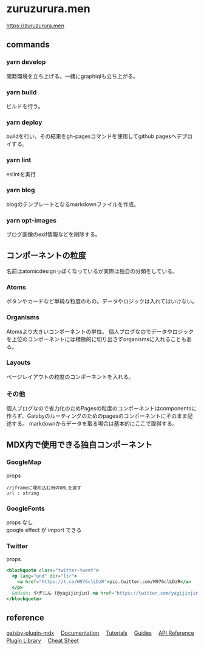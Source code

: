 # zuruzurura.men

https://zuruzurura.men

## commands

### yarn develop

開発環境を立ち上げる。一緒にgraphiqlも立ち上がる。

### yarn build

ビルドを行う。

### yarn deploy

buildを行い、その結果をgh-pagesコマンドを使用してgithub pagesへデプロイする。

### yarn lint

eslintを実行

### yarn blog

blogのテンプレートとなるmarkdownファイルを作成。

### yarn opt-images

 ブログ画像のexif情報などを削除する。

## コンポーネントの粒度

名前はatomicdesignっぽくなっているが実際は独自の分類をしている。
### Atoms

ボタンやカードなど単純な粒度のもの。データやロジックは入れてはいけない。

### Organisms

Atomsより大きいコンポーネントの単位。
個人ブログなのでデータやロジックを上位のコンポーネントには積極的に切り出さずorganismsに入れることもある。

### Layouts

ページレイアウトの粒度のコンポーネントを入れる。

### その他

個人ブログなので省力化のためPagesの粒度のコンポーネントはcomponentsに作らず、Gatsbyのルーティングのためのpagesのコンポーネントにそのまま記述する。
markdownからデータを取る場合は基本的にここで取得する。

## MDX内で使用できる独自コンポーネント

### GoogleMap

props

```
//iframeに埋め込む用のURLを渡す
url : string
```

### GoogleFonts

props なし  
google effect が import できる

### Twitter

props

```jsx
<blockquote class="twitter-tweet">
  <p lang="und" dir="ltr">
    <a href="https://t.co/W976clLDzR">pic.twitter.com/W976clLDzR</a>
  </p>
  &mdash; やぎじん (@yagijinjin) <a href="https://twitter.com/yagijinjin/status/1434377889835741186?ref_src=twsrc%5Etfw">September 5, 2021</a>
</blockquote>
```

## reference

[gatsby-plugin-mdx](https://www.gatsbyjs.com/plugins/gatsby-plugin-mdx)　
[Documentation](https://www.gatsbyjs.com/docs/?utm_source=starter&utm_medium=readme&utm_campaign=minimal-starter)　
[Tutorials](https://www.gatsbyjs.com/tutorial/?utm_source=starter&utm_medium=readme&utm_campaign=minimal-starter)　
[Guides](https://www.gatsbyjs.com/tutorial/?utm_source=starter&utm_medium=readme&utm_campaign=minimal-starter)　
[API Reference](https://www.gatsbyjs.com/docs/api-reference/?utm_source=starter&utm_medium=readme&utm_campaign=minimal-starter)　
[Plugin Library](https://www.gatsbyjs.com/plugins?utm_source=starter&utm_medium=readme&utm_campaign=minimal-starter)　
[Cheat Sheet](https://www.gatsbyjs.com/docs/cheat-sheet/?utm_source=starter&utm_medium=readme&utm_campaign=minimal-starter)
